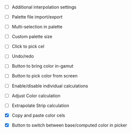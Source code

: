 - [ ] Additional interpolation settings
- [ ] Palette file import/export
- [ ] Multi-selection in palette
- [ ] Custom palette size
- [ ] Click to pick cel
- [ ] Undo/redo
- [ ] Button to bring color in-gamut
- [ ] Button to pick color from screen
- [ ] Enable/disable individual calculations
- [ ] Adjust Color calculation
- [ ] Extrapolate Strip calculation

- [x] Copy and paste color cels
- [x] Button to switch between base/computed color in picker
